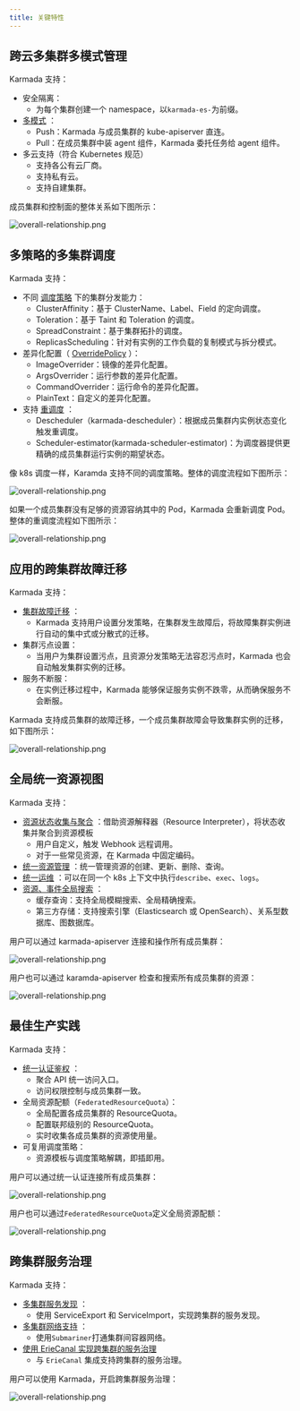 ```yaml
---
title: 关键特性
---
```


## 跨云多集群多模式管理

Karmada 支持：

* 安全隔离：
  * 为每个集群创建一个 namespace，以`karmada-es-`为前缀。
* [多模式](../userguide/clustermanager/cluster-registration.md) ：
  * Push：Karmada 与成员集群的 kube-apiserver 直连。
  * Pull：在成员集群中装 agent 组件，Karmada 委托任务给 agent 组件。
* 多云支持（符合 Kubernetes 规范）
  * 支持各公有云厂商。
  * 支持私有云。
  * 支持自建集群。
  
成员集群和控制面的整体关系如下图所示：

![overall-relationship.png](../resources/key-features/overall-relationship.png)

## 多策略的多集群调度

Karmada 支持：

* 不同 [调度策略](../userguide/scheduling/resource-propagating.md) 下的集群分发能力：
  * ClusterAffinity：基于 ClusterName、Label、Field 的定向调度。
  * Toleration：基于 Taint 和 Toleration 的调度。
  * SpreadConstraint：基于集群拓扑的调度。
  * ReplicasScheduling：针对有实例的工作负载的复制模式与拆分模式。
* 差异化配置（ [OverridePolicy](../userguide/scheduling/override-policy.md) ）：
  * ImageOverrider：镜像的差异化配置。
  * ArgsOverrider：运行参数的差异化配置。
  * CommandOverrider：运行命令的差异化配置。
  * PlainText：自定义的差异化配置。
* 支持 [重调度](../userguide/scheduling/descheduler.md) ：
  * Descheduler（karmada-descheduler）：根据成员集群内实例状态变化触发重调度。
  * Scheduler-estimator(karmada-scheduler-estimator)：为调度器提供更精确的成员集群运行实例的期望状态。

像 k8s 调度一样，Karamda 支持不同的调度策略。整体的调度流程如下图所示：

![overall-relationship.png](../resources/key-features/overall-scheduling.png)

如果一个成员集群没有足够的资源容纳其中的 Pod，Karmada 会重新调度 Pod。整体的重调度流程如下图所示：

![overall-relationship.png](../resources/key-features/overall-rescheduling.png)

## 应用的跨集群故障迁移

Karmada 支持：

* [集群故障迁移](../userguide/failover/failover-overview.md) ：
  * Karmada 支持用户设置分发策略，在集群发生故障后，将故障集群实例进行自动的集中式或分散式的迁移。
* 集群污点设置：
  * 当用户为集群设置污点，且资源分发策略无法容忍污点时，Karmada 也会自动触发集群实例的迁移。
* 服务不断服：
  * 在实例迁移过程中，Karmada 能够保证服务实例不跌零，从而确保服务不会断服。

Karmada 支持成员集群的故障迁移，一个成员集群故障会导致集群实例的迁移，如下图所示：

![overall-relationship.png](../resources/key-features/cluster-failover.png)

## 全局统一资源视图

Karmada 支持：

* [资源状态收集与聚合](../userguide/globalview/customizing-resource-interpreter.md) ：借助资源解释器（Resource Interpreter），将状态收集并聚合到资源模板
  * 用户自定义，触发 Webhook 远程调用。
  * 对于一些常见资源，在 Karmada 中固定编码。
* [统一资源管理](../userguide/globalview/aggregated-api-endpoint.md) ：统一管理资源的创建、更新、删除、查询。
* [统一运维](../userguide/globalview/proxy-global-resource.md) ：可以在同一个 k8s 上下文中执行`describe`、`exec`、`logs`。
* [资源、事件全局搜索](../tutorials/karmada-search.md) ：
  * 缓存查询：支持全局模糊搜索、全局精确搜索。
  * 第三方存储：支持搜索引擎（Elasticsearch 或 OpenSearch）、关系型数据库、图数据库。

用户可以通过 karmada-apiserver 连接和操作所有成员集群：

![overall-relationship.png](../resources/key-features/unified-operation.png)

用户也可以通过 karamda-apiserver 检查和搜索所有成员集群的资源：

![overall-relationship.png](../resources/key-features/unified-resourcequota.png)

## 最佳生产实践

Karmada 支持：

* [统一认证鉴权](../userguide/bestpractices/unified-auth.md) ：
  * 聚合 API 统一访问入口。
  * 访问权限控制与成员集群一致。
* 全局资源配额（`FederatedResourceQuota`）：
  * 全局配置各成员集群的 ResourceQuota。
  * 配置联邦级别的 ResourceQuota。
  * 实时收集各成员集群的资源使用量。
* 可复用调度策略：
  * 资源模板与调度策略解耦，即插即用。

用户可以通过统一认证连接所有成员集群：

![overall-relationship.png](../resources/key-features/unified-access.png)

用户也可以通过`FederatedResourceQuota`定义全局资源配额：

![overall-relationship.png](../resources/key-features/unified-resourcequota.png)

## 跨集群服务治理

Karmada 支持：

* [多集群服务发现](../userguide/service/multi-cluster-service.md) ：
  * 使用 ServiceExport 和 ServiceImport，实现跨集群的服务发现。
* [多集群网络支持](../userguide/network/working-with-submariner.md) ：
  * 使用`Submariner`打通集群间容器网络。
* [使用 ErieCanal 实现跨集群的服务治理](../userguide/service/working-with-eriecanal.md)
  * 与 `ErieCanal` 集成支持跨集群的服务治理。

用户可以使用 Karmada，开启跨集群服务治理：

![overall-relationship.png](../resources/key-features/service-governance.png)
